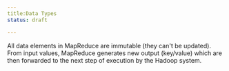 ```yaml
---
title:Data Types
status: draft

---
```



All data elements in MapReduce are immutable (they can't be updated). From input values, MapReduce generates new output (key/value) which are then forwarded to the next step of execution by the Hadoop system.

